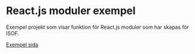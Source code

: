 # React.js moduler exempel

Exempel projekt som visar funktion för React.js moduler som har skapas för ISOF.

[Exempel sida](http://frigg-test.sprakochfolkminnen.se/static/js-apps/react-demo)
